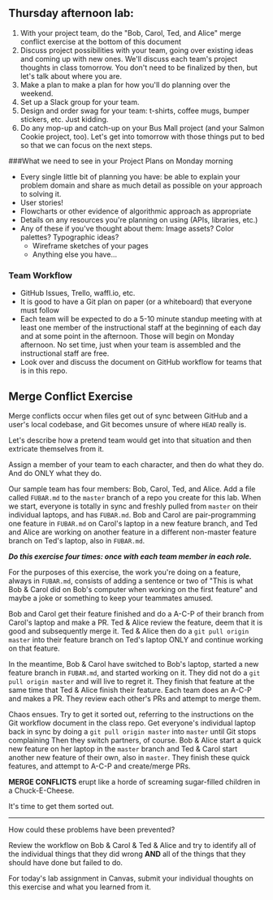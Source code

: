 ## Thursday afternoon lab:

  1. With your project team, do the "Bob, Carol, Ted, and Alice" merge conflict exercise at the bottom of this document
  2. Discuss project possibilities with your team, going over existing ideas and coming up with new ones. We'll discuss each team's project thoughts in class tomorrow. You don't need to be finalized by then, but let's talk about where you are.
  3. Make a plan to make a plan for how you'll do planning over the weekend.
  4. Set up a Slack group for your team.
  5. Design and order swag for your team: t-shirts, coffee mugs, bumper stickers, etc. Just kidding.
  6. Do any mop-up and catch-up on your Bus Mall project (and your Salmon Cookie project, too). Let's get into tomorrow with those things put to bed so that we can focus on the next steps.

###What we need to see in your Project Plans on Monday morning

- Every single little bit of planning you have: be able to explain your problem domain and share as much detail as possible on your approach to solving it.
- User stories!
- Flowcharts or other evidence of algorithmic approach as appropriate
- Details on any resources you're planning on using (APIs, libraries, etc.)
- Any of these if you've thought about them: Image assets? Color palettes? Typographic ideas?
   - Wireframe sketches of your pages
   - Anything else you have...

### Team Workflow

  - GitHub Issues, Trello, waffl.io, etc.
  - It is good to have a Git plan on paper (or a whiteboard) that everyone must follow
  - Each team will be expected to do a 5-10 minute standup meeting with at least one member of the instructional staff at the beginning of each day and at some point in the afternoon. Those will begin on Monday afternoon. No set time, just when your team is assembled and the instructional staff are free.
  - Look over and discuss the document on GitHub workflow for teams that is in this repo.


## Merge Conflict Exercise

Merge conflicts occur when files get out of sync between GitHub and a user's local codebase, and Git becomes unsure of where `HEAD` really is.

Let's describe how a pretend team would get into that situation and then extricate themselves from it.

Assign a member of your team to each character, and then do what they do. And do ONLY what they do.

Our sample team has four members: Bob, Carol, Ted, and Alice. Add a file called `FUBAR.md` to the `master` branch of a repo you create for this lab. When we start, everyone is totally in sync and freshly pulled from `master` on their individual laptops, and has `FUBAR.md`. Bob and Carol are pair-programming one feature in `FUBAR.md` on Carol's laptop in a new feature branch, and Ted and Alice are working on another feature in a different non-master feature branch on Ted's laptop, also in `FUBAR.md`.

***Do this exercise four times: once with each team member in each role.***

For the purposes of this exercise, the work you're doing on a feature, always in `FUBAR.md`, consists of adding a sentence or two of "This is what Bob & Carol did on Bob's computer when working on the first feature" and maybe a joke or something to keep your teammates amused.

Bob and Carol get their feature finished and do a A-C-P of their branch from Carol's laptop and make a PR. Ted & Alice review the feature, deem that it is good and subsequently merge it. Ted & Alice then do a `git pull origin master` into their feature branch on Ted's laptop ONLY and continue working on that feature.

In the meantime, Bob & Carol have switched to Bob's laptop, started a new feature branch in `FUBAR.md`, and started working on it. They did not do a `git pull origin master` and will live to regret it. They finish that feature at the same time that Ted & Alice finish their feature. Each team does an A-C-P and makes a PR. They review each other's PRs and attempt to merge them.

Chaos ensues. Try to get it sorted out, referring to the instructions on the Git workflow document in the class repo. Get everyone's individual laptop back in sync by doing a `git pull origin master` into `master` until Git stops complaining
Then they switch partners, of course. Bob & Alice start a quick new feature on her laptop in the `master` branch and Ted & Carol start another new feature of their own, also in `master`. They finish these quick features, and attempt to A-C-P and create/merge PRs.

**MERGE CONFLICTS** erupt like a horde of screaming sugar-filled children in a Chuck-E-Cheese.

It's time to get them sorted out.

---

How could these problems have been prevented?

Review the workflow on Bob & Carol & Ted & Alice and try to identify all of the individual things that they did wrong **AND** all of the things that they should have done but failed to do.

For today's lab assignment in Canvas, submit your individual thoughts on this exercise and what you learned from it.

